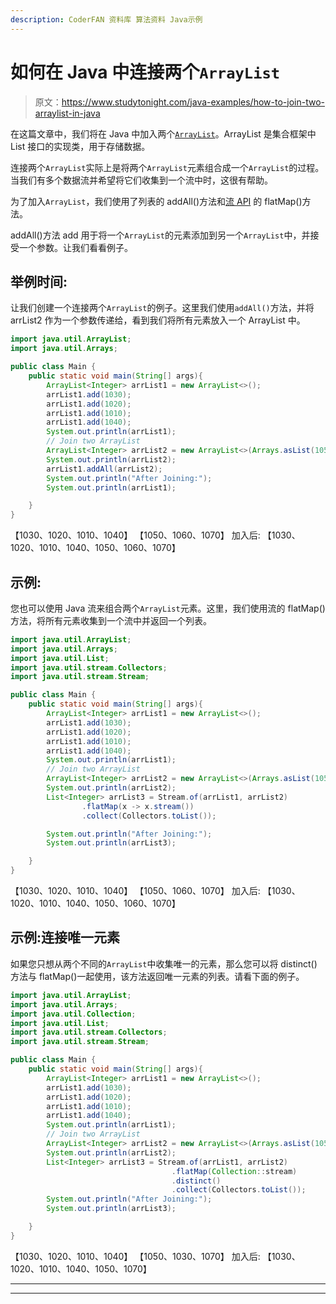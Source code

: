 ```yaml
---
description: CoderFAN 资料库 算法资料 Java示例
---
```


# 如何在 Java 中连接两个`ArrayList`

> 原文：<https://www.studytonight.com/java-examples/how-to-join-two-arraylist-in-java>

在这篇文章中，我们将在 Java 中加入两个[`ArrayList`](https://www.studytonight.com/java/arraylist-in-collection-framework.php)。ArrayList 是集合框架中 List 接口的实现类，用于存储数据。

连接两个`ArrayList`实际上是将两个`ArrayList`元素组合成一个`ArrayList`的过程。当我们有多个数据流并希望将它们收集到一个流中时，这很有帮助。

为了加入`ArrayList`，我们使用了列表的 addAll()方法和[流 API](https://www.studytonight.com/java-8/java-8-stream-api) 的 flatMap()方法。

addAll()方法 add 用于将一个`ArrayList`的元素添加到另一个`ArrayList`中，并接受一个参数。让我们看看例子。

## 举例时间:

让我们创建一个连接两个`ArrayList`的例子。这里我们使用`addAll()`方法，并将 arrList2 作为一个参数传递给，看到我们将所有元素放入一个 ArrayList 中。

```java
import java.util.ArrayList;
import java.util.Arrays;

public class Main {
	public static void main(String[] args){
		ArrayList<Integer> arrList1 = new ArrayList<>();
		arrList1.add(1030);
		arrList1.add(1020);
		arrList1.add(1010);
		arrList1.add(1040);
		System.out.println(arrList1);
		// Join two ArrayList
		ArrayList<Integer> arrList2 = new ArrayList<>(Arrays.asList(1050,1060,1070));
		System.out.println(arrList2);
		arrList1.addAll(arrList2);
		System.out.println("After Joining:");
		System.out.println(arrList1);

	}
}
```

【1030、1020、1010、1040】
【1050、1060、1070】
加入后:
【1030、1020、1010、1040、1050、1060、1070】

## 示例:

您也可以使用 Java 流来组合两个`ArrayList`元素。这里，我们使用流的 flatMap()方法，将所有元素收集到一个流中并返回一个列表。

```java
import java.util.ArrayList;
import java.util.Arrays;
import java.util.List;
import java.util.stream.Collectors;
import java.util.stream.Stream;

public class Main {
	public static void main(String[] args){
		ArrayList<Integer> arrList1 = new ArrayList<>();
		arrList1.add(1030);
		arrList1.add(1020);
		arrList1.add(1010);
		arrList1.add(1040);
		System.out.println(arrList1);
		// Join two ArrayList
		ArrayList<Integer> arrList2 = new ArrayList<>(Arrays.asList(1050,1060,1070));
		System.out.println(arrList2);
        List<Integer> arrList3 = Stream.of(arrList1, arrList2)
                .flatMap(x -> x.stream())
                .collect(Collectors.toList());

		System.out.println("After Joining:");
		System.out.println(arrList3);

	}
}
```

【1030、1020、1010、1040】
【1050、1060、1070】
加入后:
【1030、1020、1010、1040、1050、1060、1070】

## 示例:连接唯一元素

如果您只想从两个不同的`ArrayList`中收集唯一的元素，那么您可以将 distinct()方法与 flatMap()一起使用，该方法返回唯一元素的列表。请看下面的例子。

```java
import java.util.ArrayList;
import java.util.Arrays;
import java.util.Collection;
import java.util.List;
import java.util.stream.Collectors;
import java.util.stream.Stream;

public class Main {
	public static void main(String[] args){
		ArrayList<Integer> arrList1 = new ArrayList<>();
		arrList1.add(1030);
		arrList1.add(1020);
		arrList1.add(1010);
		arrList1.add(1040);
		System.out.println(arrList1);
		// Join two ArrayList
		ArrayList<Integer> arrList2 = new ArrayList<>(Arrays.asList(1050,1030,1070));
		System.out.println(arrList2);
		List<Integer> arrList3 = Stream.of(arrList1, arrList2)
									.flatMap(Collection::stream)
									.distinct()
									.collect(Collectors.toList());
		System.out.println("After Joining:");
		System.out.println(arrList3);

	}
}
```

【1030、1020、1010、1040】
【1050、1030、1070】
加入后:
【1030、1020、1010、1040、1050、1070】

* * *

* * *